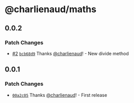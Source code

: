 # @charlienaud/maths

## 0.0.2

### Patch Changes

- [#2](https://github.com/charlienaud/pnpm-monorepo-starter/pull/2) [`bcb68d9`](https://github.com/charlienaud/pnpm-monorepo-starter/commit/bcb68d9fc99734f8e7463fe1f32c59fcd23642aa) Thanks [@charlienaud](https://github.com/charlienaud)! - New divide method

## 0.0.1

### Patch Changes

- [`00a2c05`](https://github.com/charlienaud/pnpm-monorepo-starter/commit/00a2c05b5530be003bc8d69e04fe392eb8f42170) Thanks [@charlienaud](https://github.com/charlienaud)! - First release
